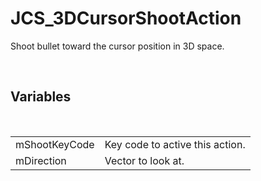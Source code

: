 <!--
   - $File: JCS_3DCursorShootAction.html $
   - $Date: 2018-10-01 23:44:28 $
   - $Revision: $
   - $Creator: Jen-Chieh Shen $
   - $Notice: See LICENSE.txt for modification and distribution information
   -                   Copyright © 2018 by Shen, Jen-Chieh $
-->


<div id="content-header">
  <h1>JCS_3DCursorShootAction</h1>
</div>

<p>
  Shoot bullet toward the cursor position in 3D space.
</p>


<br/>
<h2>Variables</h2>
<br/>

<table>
  <tr>
    <td>mShootKeyCode</td>
    <td>Key code to active this action.</td>
  </tr>
  <tr>
    <td>mDirection</td>
    <td>Vector to look at.</td>
  </tr>
</table>
